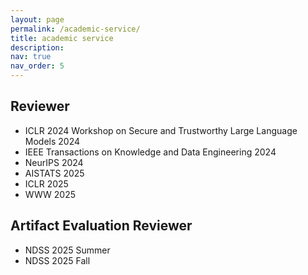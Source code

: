 ```yaml
---
layout: page
permalink: /academic-service/
title: academic service
description: 
nav: true
nav_order: 5
---
```


## Reviewer

- ICLR 2024 Workshop on Secure and Trustworthy Large Language Models 2024
- IEEE Transactions on Knowledge and Data Engineering 2024
- NeurIPS 2024
- AISTATS 2025
- ICLR 2025
- WWW 2025

## Artifact Evaluation Reviewer

- NDSS 2025 Summer
- NDSS 2025 Fall